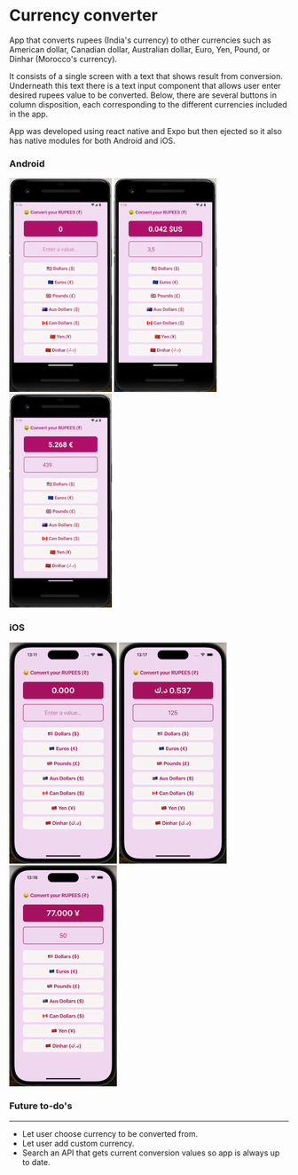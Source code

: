 # Currency converter

App that converts rupees (India's currency) to other currencies such as American dollar, Canadian dollar, Australian dollar, Euro, Yen, Pound, or Dinhar (Morocco's currency).

It consists of a single screen with a text that shows result from conversion. Underneath this text there is a text input component that allows user enter desired rupees value to be converted. Below, there are several buttons in column disposition, each corresponding to the different currencies included in the app.

App was developed using react native and Expo but then ejected so it also has native modules for both Android and iOS.

### Android 
![Android home](https://github.com/lucirs7/rn_learn-CurrencyConverter/blob/master/screenshots/ss-android1-small.png) ![Android 3,5R to $US](https://github.com/lucirs7/rn_learn-CurrencyConverter/blob/master/screenshots/ss-android2-small.png) ![Android 439R to €](https://github.com/lucirs7/rn_learn-CurrencyConverter/blob/master/screenshots/ss-android4-small.png)

### iOS
![iOS home](https://github.com/lucirs7/rn_learn-CurrencyConverter/blob/master/screenshots/ss-ios1-small.png) ![iOS 125R to Dirham](https://github.com/lucirs7/rn_learn-CurrencyConverter/blob/master/screenshots/ss-ios2-small.png) ![iOS 50R to Y](https://github.com/lucirs7/rn_learn-CurrencyConverter/blob/master/screenshots/ss-ios5-small.png)

### Future to-do's
---
- Let user choose currency to be converted from.
- Let user add custom currency.
- Search an API that gets current conversion values so app is always up to date.